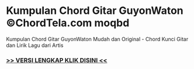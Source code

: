 
 # Kumpulan Chord Gitar GuyonWaton ©ChordTela.com moqbd


Kumpulan Chord Gitar GuyonWaton Mudah dan Original - Chord Kunci Gitar dan Lirik Lagu dari Artis

###  <a href="https://shortlighzx.web.app?sq=Kumpulan Chord Gitar GuyonWaton ©ChordTela.com"> >> VERSI LENGKAP KLIK DISINI << </a>

